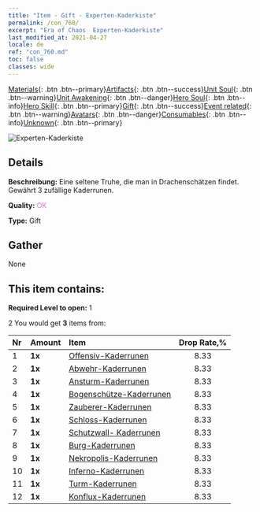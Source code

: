 ```yaml
---
title: "Item - Gift - Experten-Kaderkiste"
permalink: /con_760/
excerpt: "Era of Chaos  Experten-Kaderkiste"
last_modified_at: 2021-04-27
locale: de
ref: "con_760.md"
toc: false
classes: wide
---
```

 [Materials](/ItemsDE/){: .btn .btn--primary}[Artifacts](/ItemsDE/Artifacts/){: .btn .btn--success}[Unit Soul](/ItemsDE/UnitSoul/){: .btn .btn--warning}[Unit Awakening](/ItemsDE/UnitAwakening/){: .btn .btn--danger}[Hero Soul](/ItemsDE/HeroSoul/){: .btn .btn--info}[Hero Skill](/ItemsDE/HeroSkill/){: .btn .btn--primary}[Gift](/ItemsDE/Gift/){: .btn .btn--success}[Event related](/ItemsDE/Events/){: .btn .btn--warning}[Avatars](/ItemsDE/Avatars/){: .btn .btn--danger}[Consumables](/ItemsDE/Consumables/){: .btn .btn--info}[Unknown](/ItemsDE/Unknown/){: .btn .btn--primary}

 ![Experten-Kaderkiste](/images/t/i_tujianhezi3.png)

## Details
 **Beschreibung:** Eine seltene Truhe, die man in Drachenschätzen findet. Gewährt 3 zufällige Kaderrunen.

 **Quality:** <span style="color: #DA70D6">OK</span>

 **Type:** Gift

## Gather

  None

## This item contains:

 **Required Level to open:** 1

 2 You would get **3** items  from:

  | Nr | Amount |     Item    | Drop Rate,% |
  |:---|:-------|:------------|:---------:|
  | 1 |  **1x** | [Offensiv-Kaderrunen](/ItemsDE/con_734/) | 8.33 | 
  | 2 |  **1x** | [Abwehr-Kaderrunen](/ItemsDE/con_739/) | 8.33 | 
  | 3 |  **1x** | [Ansturm-Kaderrunen](/ItemsDE/con_741/) | 8.33 | 
  | 4 |  **1x** | [Bogenschütze-Kaderrunen](/ItemsDE/con_742/) | 8.33 | 
  | 5 |  **1x** | [Zauberer-Kaderrunen](/ItemsDE/con_746/) | 8.33 | 
  | 6 |  **1x** | [Schloss-Kaderrunen](/ItemsDE/con_752/) | 8.33 | 
  | 7 |  **1x** | [Schutzwall- Kaderrunen](/ItemsDE/con_753/) | 8.33 | 
  | 8 |  **1x** | [Burg-Kaderrunen](/ItemsDE/con_754/) | 8.33 | 
  | 9 |  **1x** | [Nekropolis-Kaderrunen](/ItemsDE/con_755/) | 8.33 | 
  | 10 |  **1x** | [Inferno-Kaderrunen](/ItemsDE/con_777/) | 8.33 | 
  | 11 |  **1x** | [Turm-Kaderrunen](/ItemsDE/con_785/) | 8.33 | 
  | 12 |  **1x** | [Konflux-Kaderrunen](/ItemsDE/con_791/) | 8.33 | 
